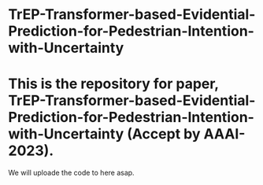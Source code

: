 # TrEP-Transformer-based-Evidential-Prediction-for-Pedestrian-Intention-with-Uncertainty
# This is the repository for paper, TrEP-Transformer-based-Evidential-Prediction-for-Pedestrian-Intention-with-Uncertainty (Accept by AAAI-2023).
We will uploade the code to here asap.
